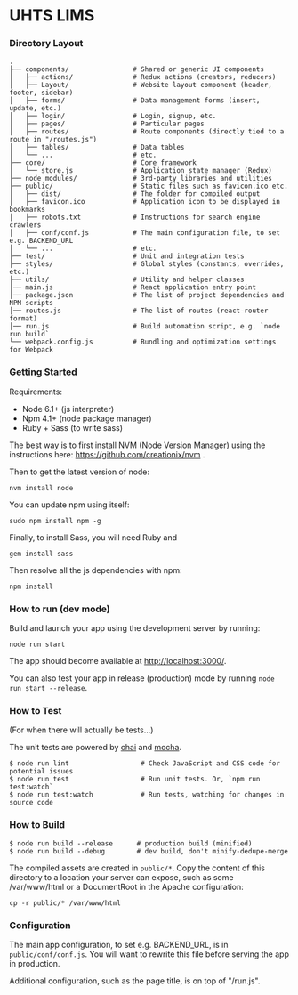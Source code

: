 # UHTS LIMS

### Directory Layout

```shell
.
├── components/                # Shared or generic UI components
│   ├── actions/               # Redux actions (creators, reducers)
│   ├── Layout/                # Website layout component (header, footer, sidebar)
│   ├── forms/                 # Data management forms (insert, update, etc.)
│   ├── login/                 # Login, signup, etc. 
│   ├── pages/                 # Particular pages
│   ├── routes/                # Route components (directly tied to a route in "/routes.js")
│   ├── tables/                # Data tables
│   └── ...                    # etc.
├── core/                      # Core framework
│   └── store.js               # Application state manager (Redux)
├── node_modules/              # 3rd-party libraries and utilities
├── public/                    # Static files such as favicon.ico etc.
│   ├── dist/                  # The folder for compiled output
│   ├── favicon.ico            # Application icon to be displayed in bookmarks
│   ├── robots.txt             # Instructions for search engine crawlers
│   ├── conf/conf.js           # The main configuration file, to set e.g. BACKEND_URL
│   └── ...                    # etc.
├── test/                      # Unit and integration tests
├── styles/                    # Global styles (constants, overrides, etc.) 
├── utils/                     # Utility and helper classes
│── main.js                    # React application entry point
│── package.json               # The list of project dependencies and NPM scripts
│── routes.js                  # The list of routes (react-router format)
│── run.js                     # Build automation script, e.g. `node run build`
└── webpack.config.js          # Bundling and optimization settings for Webpack
```


### Getting Started

Requirements:

* Node 6.1+ (js interpreter)
* Npm 4.1+ (node package manager)
* Ruby + Sass (to write sass)

The best way is to first install NVM (Node Version Manager) using the instructions here: 
https://github.com/creationix/nvm . 

Then to get the latest version of node: 
```
nvm install node
``` 

You can update npm using itself: 
```
sudo npm install npm -g
```

Finally, to install Sass, you will need Ruby and 
```
gem install sass
```

Then resolve all the js dependencies with npm:
```
npm install
```

### How to run (dev mode)

Build and launch your app using the development server by running:
```
node run start
```

The app should become available at [http://localhost:3000/](http://localhost:3000/).

You can also test your app in release (production) mode by running `node run start --release`.


### How to Test

(For when there will actually be tests...)

The unit tests are powered by [chai](http://chaijs.com/) and [mocha](http://mochajs.org/).

```shell
$ node run lint                  # Check JavaScript and CSS code for potential issues
$ node run test                  # Run unit tests. Or, `npm run test:watch`
$ node run test:watch            # Run tests, watching for changes in source code
```

### How to Build

```shell
$ node run build --release      # production build (minified)
$ node run build --debug        # dev build, don't minify-dedupe-merge
```

The compiled assets are created in `public/*`. Copy the content of this directory
to a location your server can expose, such as some /var/www/html or a DocumentRoot
in the Apache configuration:
```
cp -r public/* /var/www/html
```

### Configuration

The main app configuration, to set e.g. BACKEND_URL, is in `public/conf/conf.js`.
You will want to rewrite this file before serving the app in production.

Additional configuration, such as the page title, is on top of "/run.js".
